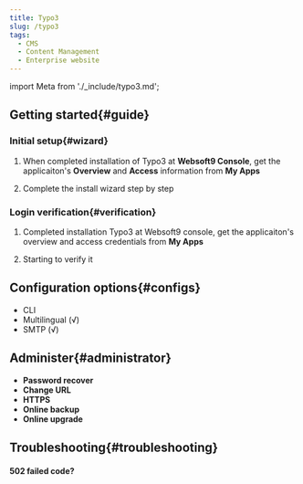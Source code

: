```yaml
---
title: Typo3
slug: /typo3
tags:
  - CMS
  - Content Management
  - Enterprise website
---
```


import Meta from './_include/typo3.md';

<Meta name="meta" />

## Getting started{#guide}

### Initial setup{#wizard}

1. When completed installation of Typo3 at **Websoft9 Console**, get the applicaiton's **Overview** and **Access** information from **My Apps**  

2. Complete the install wizard step by step

### Login verification{#verification}

1. Completed installation Typo3 at Websoft9 console, get the applicaiton's overview and access credentials from **My Apps**  

2. Starting to verify it

## Configuration options{#configs}

- CLI
- Multilingual (√)
- SMTP (√)

## Administer{#administrator}

- **Password recover**
- **Change URL**
- **HTTPS**
- **Online backup**
- **Online upgrade**

## Troubleshooting{#troubleshooting}

#### 502 failed code?
